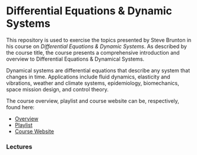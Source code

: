 # Differential Equations & Dynamic Systems #

This repository is used to exercise the topics presented by
Steve Brunton in his course on _Differential Equations & Dynamic Systems_. 
As described by the course title, the course presents a comprehensive introduction and overview to Differential Equations & Dynamical Systems.  

Dynamical systems are differential equations that describe any system that changes in time.  Applications include 
fluid dynamics, elasticity and vibrations, weather and climate systems, epidemiology, 
biomechanics, space mission design, and control theory.  

The course overview, playlist and course website can be, respectively, found here:
* [Overview](https://www.youtube.com/watch?v=9fQkLQZe3u8)
* [Playlist](https://www.youtube.com/playlist?list=PLMrJAkhIeNNTYaOnVI3QpH7jgULnAmvPA)
* [Course Website](http://faculty.washington.edu/sbrunton/me564/)

### Lectures ###
